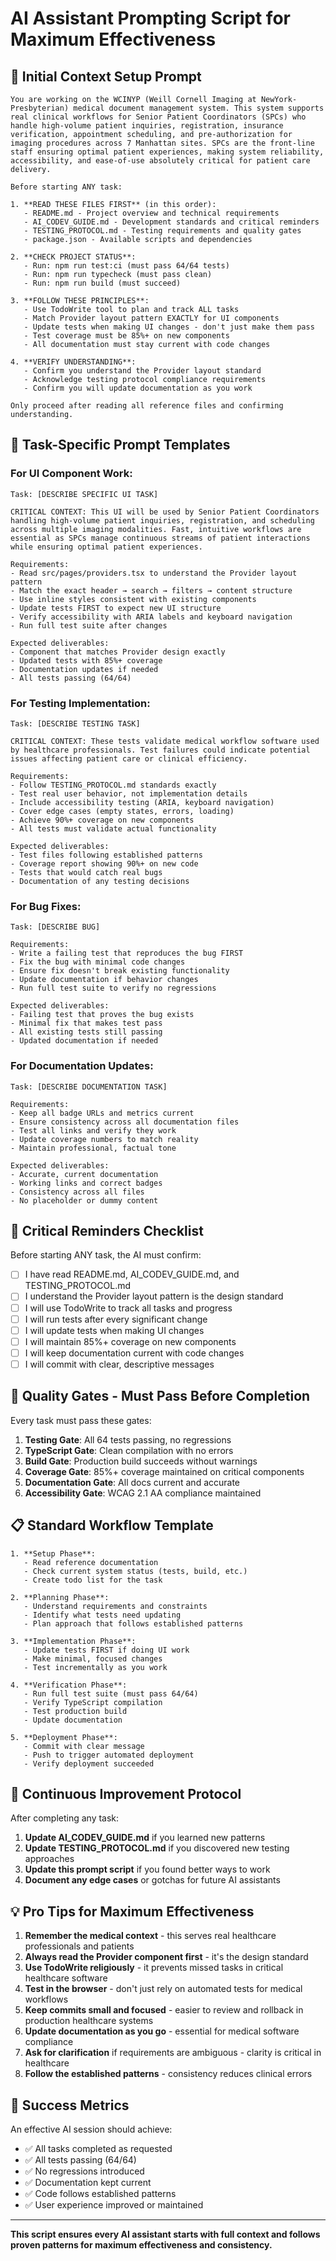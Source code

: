 # AI Assistant Prompting Script for Maximum Effectiveness

## 🎯 **Initial Context Setup Prompt**

```
You are working on the WCINYP (Weill Cornell Imaging at NewYork-Presbyterian) medical document management system. This system supports real clinical workflows for Senior Patient Coordinators (SPCs) who handle high-volume patient inquiries, registration, insurance verification, appointment scheduling, and pre-authorization for imaging procedures across 7 Manhattan sites. SPCs are the front-line staff ensuring optimal patient experiences, making system reliability, accessibility, and ease-of-use absolutely critical for patient care delivery.

Before starting ANY task:

1. **READ THESE FILES FIRST** (in this order):
   - README.md - Project overview and technical requirements
   - AI_CODEV_GUIDE.md - Development standards and critical reminders  
   - TESTING_PROTOCOL.md - Testing requirements and quality gates
   - package.json - Available scripts and dependencies

2. **CHECK PROJECT STATUS**:
   - Run: npm run test:ci (must pass 64/64 tests)
   - Run: npm run typecheck (must pass clean)
   - Run: npm run build (must succeed)

3. **FOLLOW THESE PRINCIPLES**:
   - Use TodoWrite tool to plan and track ALL tasks
   - Match Provider layout pattern EXACTLY for UI components
   - Update tests when making UI changes - don't just make them pass
   - Test coverage must be 85%+ on new components
   - All documentation must stay current with code changes

4. **VERIFY UNDERSTANDING**:
   - Confirm you understand the Provider layout standard
   - Acknowledge testing protocol compliance requirements
   - Confirm you will update documentation as you work

Only proceed after reading all reference files and confirming understanding.
```

## 🔧 **Task-Specific Prompt Templates**

### **For UI Component Work:**
```
Task: [DESCRIBE SPECIFIC UI TASK]

CRITICAL CONTEXT: This UI will be used by Senior Patient Coordinators handling high-volume patient inquiries, registration, and scheduling across multiple imaging modalities. Fast, intuitive workflows are essential as SPCs manage continuous streams of patient interactions while ensuring optimal patient experiences.

Requirements:
- Read src/pages/providers.tsx to understand the Provider layout pattern
- Match the exact header → search → filters → content structure
- Use inline styles consistent with existing components
- Update tests FIRST to expect new UI structure
- Verify accessibility with ARIA labels and keyboard navigation
- Run full test suite after changes

Expected deliverables:
- Component that matches Provider design exactly
- Updated tests with 85%+ coverage
- Documentation updates if needed
- All tests passing (64/64)
```

### **For Testing Implementation:**
```
Task: [DESCRIBE TESTING TASK]

CRITICAL CONTEXT: These tests validate medical workflow software used by healthcare professionals. Test failures could indicate potential issues affecting patient care or clinical efficiency.

Requirements:
- Follow TESTING_PROTOCOL.md standards exactly
- Test real user behavior, not implementation details
- Include accessibility testing (ARIA, keyboard navigation)
- Cover edge cases (empty states, errors, loading)
- Achieve 90%+ coverage on new components
- All tests must validate actual functionality

Expected deliverables:
- Test files following established patterns
- Coverage report showing 90%+ on new code
- Tests that would catch real bugs
- Documentation of any testing decisions
```

### **For Bug Fixes:**
```
Task: [DESCRIBE BUG]

Requirements:
- Write a failing test that reproduces the bug FIRST
- Fix the bug with minimal code changes
- Ensure fix doesn't break existing functionality
- Update documentation if behavior changes
- Run full test suite to verify no regressions

Expected deliverables:
- Failing test that proves the bug exists
- Minimal fix that makes test pass
- All existing tests still passing
- Updated documentation if needed
```

### **For Documentation Updates:**
```
Task: [DESCRIBE DOCUMENTATION TASK]

Requirements:
- Keep all badge URLs and metrics current
- Ensure consistency across all documentation files
- Test all links and verify they work
- Update coverage numbers to match reality
- Maintain professional, factual tone

Expected deliverables:
- Accurate, current documentation
- Working links and correct badges
- Consistency across all files
- No placeholder or dummy content
```

## 🚨 **Critical Reminders Checklist**

Before starting ANY task, the AI must confirm:

- [ ] I have read README.md, AI_CODEV_GUIDE.md, and TESTING_PROTOCOL.md
- [ ] I understand the Provider layout pattern is the design standard
- [ ] I will use TodoWrite to track all tasks and progress
- [ ] I will run tests after every significant change
- [ ] I will update tests when making UI changes
- [ ] I will maintain 85%+ coverage on new components
- [ ] I will keep documentation current with code changes
- [ ] I will commit with clear, descriptive messages

## 🎪 **Quality Gates - Must Pass Before Completion**

Every task must pass these gates:

1. **Testing Gate**: All 64 tests passing, no regressions
2. **TypeScript Gate**: Clean compilation with no errors
3. **Build Gate**: Production build succeeds without warnings
4. **Coverage Gate**: 85%+ coverage maintained on critical components
5. **Documentation Gate**: All docs current and accurate
6. **Accessibility Gate**: WCAG 2.1 AA compliance maintained

## 📋 **Standard Workflow Template**

```
1. **Setup Phase**:
   - Read reference documentation
   - Check current system status (tests, build, etc.)
   - Create todo list for the task

2. **Planning Phase**:
   - Understand requirements and constraints
   - Identify what tests need updating
   - Plan approach that follows established patterns

3. **Implementation Phase**:
   - Update tests FIRST if doing UI work
   - Make minimal, focused changes
   - Test incrementally as you work

4. **Verification Phase**:
   - Run full test suite (must pass 64/64)
   - Verify TypeScript compilation
   - Test production build
   - Update documentation

5. **Deployment Phase**:
   - Commit with clear message
   - Push to trigger automated deployment
   - Verify deployment succeeded
```

## 🔄 **Continuous Improvement Protocol**

After completing any task:

1. **Update AI_CODEV_GUIDE.md** if you learned new patterns
2. **Update TESTING_PROTOCOL.md** if you discovered new testing approaches
3. **Update this prompt script** if you found better ways to work
4. **Document any edge cases** or gotchas for future AI assistants

## 💡 **Pro Tips for Maximum Effectiveness**

1. **Remember the medical context** - this serves real healthcare professionals and patients
2. **Always read the Provider component first** - it's the design standard
3. **Use TodoWrite religiously** - it prevents missed tasks in critical healthcare software
4. **Test in the browser** - don't just rely on automated tests for medical workflows
5. **Keep commits small and focused** - easier to review and rollback in production healthcare systems
6. **Update documentation as you go** - essential for medical software compliance
7. **Ask for clarification** if requirements are ambiguous - clarity is critical in healthcare
8. **Follow the established patterns** - consistency reduces clinical errors

## 🎯 **Success Metrics**

An effective AI session should achieve:
- ✅ All tasks completed as requested
- ✅ All tests passing (64/64)
- ✅ No regressions introduced
- ✅ Documentation kept current
- ✅ Code follows established patterns
- ✅ User experience improved or maintained

---

**This script ensures every AI assistant starts with full context and follows proven patterns for maximum effectiveness and consistency.**